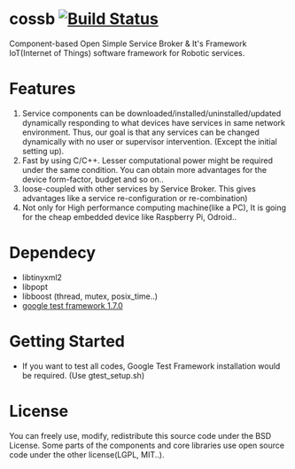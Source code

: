# cossb [![Build Status](https://travis-ci.org/bhhwang/cossb.svg)](https://travis-ci.org/bhhwang/cossb)
Component-based Open Simple Service Broker & It's Framework
IoT(Internet of Things) software framework for Robotic services. 

Features
===============
1. Service components can be downloaded/installed/uninstalled/updated dynamically responding to what devices have services in same network environment. Thus, our goal is that any services can be changed dynamically with no user or supervisor intervention. (Except the initial setting up).
2. Fast by using C/C++. Lesser computational power might be required under the same condition. You can obtain more advantages for the device form-factor, budget and so on..
3. loose-coupled with other services by Service Broker. This gives advantages like a service re-configuration or re-combination)
4. Not only for High performance computing machine(like a PC), It is going for the cheap embedded device like Raspberry Pi, Odroid..

Dependecy
===============
* libtinyxml2
* libpopt
* libboost (thread, mutex, posix_time..)
* [google test framework 1.7.0](http://code.google.com/p/googletest/downloads/list)



Getting Started
===============
* If you want to test all codes, Google Test Framework installation would be required. (Use gtest_setup.sh)

License
===============
You can freely use, modify, redistribute this source code under the BSD License.
Some parts of the components and core libraries use open source code under the other license(LGPL, MIT..).
